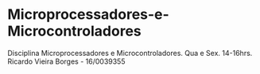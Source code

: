 # Microprocessadores-e-Microcontroladores
Disciplina Microprocessadores e Microcontroladores. Qua e Sex. 14-16hrs. Ricardo Vieira Borges - 16/0039355
